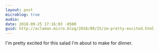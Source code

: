 ```yaml
---
layout: post
microblog: true
audio: 
date: 2018-09-25 17:16:03 -0500
guid: http://aclaman.micro.blog/2018/09/25/im-pretty-excited.html
---
```

I'm pretty excited for this salad I'm about to make for dinner.
